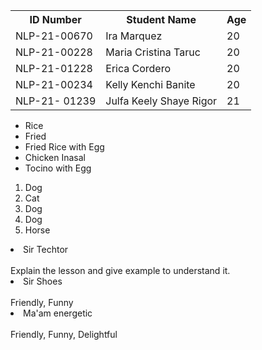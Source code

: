 <!DOCTYPE html>
<html>
<head>
    <link rel="stylesheet" href="style.css">
</head>
<body>
    <table>
        <tr>
            <th> ID Number </th>
            <th> Student Name </th>
            <th> Age </th>
        </tr>
        <tr>
            <td> NLP-21-00670 </td>
            <td> Ira Marquez </td>
            <td> 20 </td>
        </tr>
        <tr>
            <td> NLP-21-00228 </td>
            <td> Maria Cristina Taruc </td>
            <td> 20 </td>
        </tr>
        <tr>
            <td> NLP-21-01228 </td>
            <td> Erica Cordero </td>
            <td> 20 </td>
        </tr>
        <tr>
            <td> NLP-21-00234 </td>
            <td> Kelly Kenchi Banite </td>
            <td> 20 </td>
        </tr>
        <tr>
            <td> NLP-21- 01239 </td>
            <td> Julfa Keely Shaye Rigor </td>
            <td> 21 </td>
        </tr>
    </table>

<ul>
    <li> Rice </li>
    <li> Fried  </li>
    <li> Fried Rice with Egg </li>
    <li> Chicken Inasal </li>
    <li> Tocino with Egg </li>
</ul>
<ol>
    <li> Dog </li>
    <li> Cat </li>
    <li> Dog </li>
    <li> Dog </li>
    <li> Horse </li>
</ol>
<dl>
    <li> Sir Techtor </li>
    <br> Explain the lesson and  give example to understand it. </br>
    <li> Sir Shoes </li>
    <br> Friendly, Funny </br>
    <li> Ma'am energetic </li>
    <br> Friendly, Funny, Delightful </br>
    
</dl>
</body>
</html>
